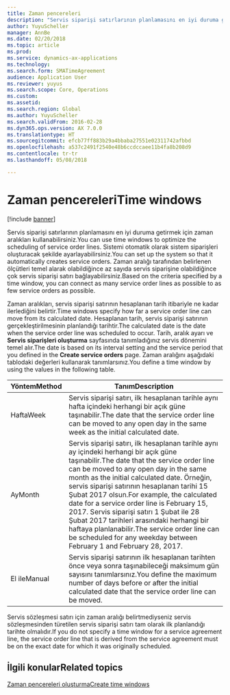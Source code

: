 ```yaml
---
title: Zaman pencereleri
description: "Servis siparişi satırlarının planlamasını en iyi duruma getirmek için zaman aralıkları kullanabilirsiniz."
author: YuyuScheller
manager: AnnBe
ms.date: 02/20/2018
ms.topic: article
ms.prod: 
ms.service: dynamics-ax-applications
ms.technology: 
ms.search.form: SMATimeAgreement
audience: Application User
ms.reviewer: yuyus
ms.search.scope: Core, Operations
ms.custom: 
ms.assetid: 
ms.search.region: Global
ms.author: YuyuScheller
ms.search.validFrom: 2016-02-28
ms.dyn365.ops.version: AX 7.0.0
ms.translationtype: HT
ms.sourcegitcommit: efcb77ff883b29a4bbaba27551e02311742afbbd
ms.openlocfilehash: a537c2491f2540e48b6ccdccaee11b4fa8b208d9
ms.contentlocale: tr-tr
ms.lasthandoff: 05/08/2018

---
```


# <a name="time-windows"></a><span data-ttu-id="c92a4-103">Zaman pencereleri</span><span class="sxs-lookup"><span data-stu-id="c92a4-103">Time windows</span></span>  

[!include [banner](../includes/banner.md)]

<span data-ttu-id="c92a4-104">Servis siparişi satırlarının planlamasını en iyi duruma getirmek için zaman aralıkları kullanabilirsiniz.</span><span class="sxs-lookup"><span data-stu-id="c92a4-104">You can use time windows to optimize the scheduling of service order lines.</span></span> <span data-ttu-id="c92a4-105">Sistemi otomatik olarak sistem siparişleri oluşturacak şekilde ayarlayabilirsiniz.</span><span class="sxs-lookup"><span data-stu-id="c92a4-105">You can set up the system so that it automatically creates service orders.</span></span> <span data-ttu-id="c92a4-106">Zaman aralığı tarafından belirlenen ölçütleri temel alarak olabildiğince az sayıda servis siparişine olabildiğince çok servis siparişi satırı bağlayabilirsiniz.</span><span class="sxs-lookup"><span data-stu-id="c92a4-106">Based on the criteria specified by a time window, you can connect as many service order lines as possible to as few service orders as possible.</span></span>

<span data-ttu-id="c92a4-107">Zaman aralıkları, servis siparişi satırının hesaplanan tarih itibariyle ne kadar ilerlediğini belirtir.</span><span class="sxs-lookup"><span data-stu-id="c92a4-107">Time windows specify how far a service order line can move from its calculated date.</span></span> <span data-ttu-id="c92a4-108">Hesaplanan tarih, servis siparişi satırının gerçekleştirilmesinin planlandığı tarihtir.</span><span class="sxs-lookup"><span data-stu-id="c92a4-108">The calculated date is the date when the service order line was scheduled to occur.</span></span> <span data-ttu-id="c92a4-109">Tarih, aralık ayarı ve **Servis siparişleri oluşturma** sayfasında tanımladığınız servis dönemini temel alır.</span><span class="sxs-lookup"><span data-stu-id="c92a4-109">The date is based on its interval setting and the service period that you defined in the **Create service orders** page.</span></span> <span data-ttu-id="c92a4-110">Zaman aralığını aşağıdaki tablodaki değerleri kullanarak tanımlarsınız.</span><span class="sxs-lookup"><span data-stu-id="c92a4-110">You define a time window by using the values in the following table.</span></span>

| <span data-ttu-id="c92a4-111">Yöntem</span><span class="sxs-lookup"><span data-stu-id="c92a4-111">Method</span></span> | <span data-ttu-id="c92a4-112">Tanım</span><span class="sxs-lookup"><span data-stu-id="c92a4-112">Description</span></span>                                                                                                                                                                                                                                                                                           |
|--------|-------------------------------------------------------------------------------------------------------------------------------------------------------------------------------------------------------------------------------------------------------------------------------------------------------|
| <span data-ttu-id="c92a4-113">Hafta</span><span class="sxs-lookup"><span data-stu-id="c92a4-113">Week</span></span>   | <span data-ttu-id="c92a4-114">Servis siparişi satırı, ilk hesaplanan tarihle aynı hafta içindeki herhangi bir açık güne taşınabilir.</span><span class="sxs-lookup"><span data-stu-id="c92a4-114">The date that the service order line can be moved to any open day in the same week as the initial calculated date.</span></span>                                                                                                                                                                                    |
| <span data-ttu-id="c92a4-115">Ay</span><span class="sxs-lookup"><span data-stu-id="c92a4-115">Month</span></span>  | <span data-ttu-id="c92a4-116">Servis siparişi satırı, ilk hesaplanan tarihle aynı ay içindeki herhangi bir açık güne taşınabilir.</span><span class="sxs-lookup"><span data-stu-id="c92a4-116">The date that the service order line can be moved to any open day in the same month as the initial calculated date.</span></span> <span data-ttu-id="c92a4-117">Örneğin, servis siparişi satırının hesaplanan tarihi 15 Şubat 2017 olsun.</span><span class="sxs-lookup"><span data-stu-id="c92a4-117">For example, the calculated date for a service order line is February 15, 2017.</span></span> <span data-ttu-id="c92a4-118">Servis siparişi satırı 1 Şubat ile 28 Şubat 2017 tarihleri arasındaki herhangi bir haftaya planlanabilir.</span><span class="sxs-lookup"><span data-stu-id="c92a4-118">The service order line can be scheduled for any weekday between February 1 and February 28, 2017.</span></span> |
| <span data-ttu-id="c92a4-119">El ile</span><span class="sxs-lookup"><span data-stu-id="c92a4-119">Manual</span></span> | <span data-ttu-id="c92a4-120">Servis siparişi satırının ilk hesaplanan tarihten önce veya sonra taşınabileceği maksimum gün sayısını tanımlarsınız.</span><span class="sxs-lookup"><span data-stu-id="c92a4-120">You define the maximum number of days before or after the initial calculated date that the service order line can be moved.</span></span>                                                                                                                                                                           |

<span data-ttu-id="c92a4-121">Servis sözleşmesi satırı için zaman aralığı belirtmediyseniz servis sözleşmesinden türetilen servis siparişi satırı tam olarak ilk planlandığı tarihte olmalıdır.</span><span class="sxs-lookup"><span data-stu-id="c92a4-121">If you do not specify a time window for a service agreement line, the service order line that is derived from the service agreement must be on the exact date for which it was originally scheduled.</span></span>

## <a name="related-topics"></a><span data-ttu-id="c92a4-122">İlgili konular</span><span class="sxs-lookup"><span data-stu-id="c92a4-122">Related topics</span></span>

[<span data-ttu-id="c92a4-123">Zaman pencereleri oluşturma</span><span class="sxs-lookup"><span data-stu-id="c92a4-123">Create time windows</span></span>](create-time-windows.md)


